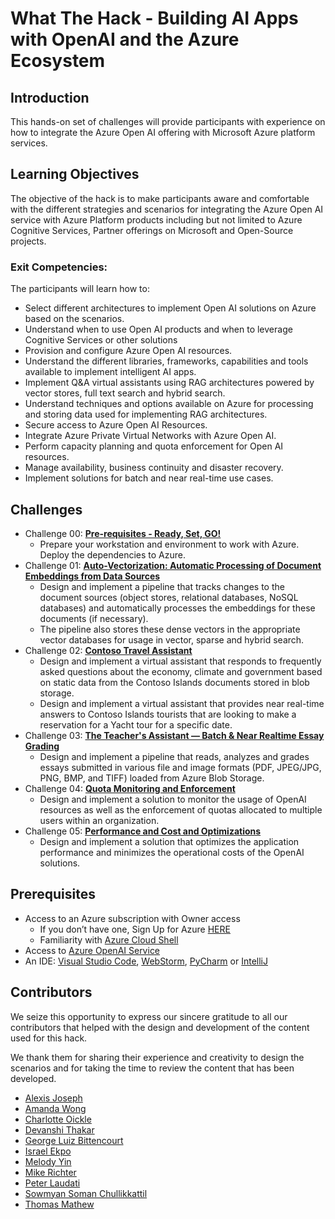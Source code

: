 # What The Hack - Building AI Apps with OpenAI and the Azure Ecosystem

## Introduction

This hands-on set of challenges will provide participants with experience on how to integrate the Azure Open AI offering with Microsoft Azure platform services.

## Learning Objectives

The objective of the hack is to make participants aware and comfortable with the different strategies and scenarios for integrating the Azure Open AI service with Azure Platform products including but not limited to Azure Cognitive Services, Partner offerings on Microsoft and Open-Source projects.

### Exit Competencies: 
The participants will learn how to:
- Select different architectures to implement Open AI solutions on Azure based on the scenarios.
- Understand when to use Open AI products and when to leverage Cognitive Services or other solutions
- Provision and configure Azure Open AI resources.
- Understand the different libraries, frameworks, capabilities and tools available to implement intelligent AI apps.
- Implement Q&A virtual assistants using RAG architectures powered by vector stores, full text search and hybrid search.
- Understand techniques and options available on Azure for processing and storing data used for implementing RAG architectures.
- Secure access to Azure Open AI Resources.
- Integrate Azure Private Virtual Networks with Azure Open AI.
- Perform capacity planning and quota enforcement for Open AI resources.
- Manage availability, business continuity and disaster recovery.
- Implement solutions for batch and near real-time use cases.

## Challenges

- Challenge 00: **[Pre-requisites - Ready, Set, GO!](Student/Challenge-00.md)**
	 - Prepare your workstation and environment to work with Azure. Deploy the dependencies to Azure.
- Challenge 01: **[Auto-Vectorization: Automatic Processing of Document Embeddings from Data Sources](Student/Challenge-01.md)**
	- Design and implement a pipeline that tracks changes to the document sources (object stores, relational databases, NoSQL databases) and automatically processes the embeddings for these documents (if necessary). 
    - The pipeline also stores these dense vectors in the appropriate vector databases for usage in vector, sparse and hybrid search.
- Challenge 02: **[Contoso Travel Assistant](Student/Challenge-02.md)**
	 - Design and implement a virtual assistant that responds to frequently asked questions about the economy, climate and government based on static data from the Contoso Islands documents stored in blob storage.
	 - Design and implement a virtual assistant that provides near real-time answers to Contoso Islands tourists that are looking to make a reservation for a Yacht tour for a specific date.
- Challenge 03: **[The Teacher's Assistant — Batch & Near Realtime Essay Grading](Student/Challenge-03.md)**
	 - Design and implement a pipeline that reads, analyzes and grades essays submitted in various file and image formats (PDF, JPEG/JPG, PNG, BMP, and TIFF) loaded from Azure Blob Storage.
- Challenge 04: **[Quota Monitoring and Enforcement](Student/Challenge-04.md)**
	 - Design and implement a solution to monitor the usage of OpenAI resources as well as the enforcement of quotas allocated to multiple users within an organization.
- Challenge 05: **[Performance and Cost and Optimizations](Student/Challenge-05.md)**
     - Design and implement a solution that optimizes the application performance and minimizes the operational costs of the OpenAI solutions.


## Prerequisites

- Access to an Azure subscription with Owner access
	- If you don’t have one, Sign Up for Azure [HERE](https://azure.microsoft.com/en-us/free/)
	- Familiarity with [Azure Cloud Shell](https://learn.microsoft.com/en-us/azure/cloud-shell/overview#multiple-access-points)
- Access to [Azure OpenAI Service](https://learn.microsoft.com/en-us/azure/cognitive-services/openai/overview)
- An IDE: [Visual Studio Code](https://code.visualstudio.com/), [WebStorm](https://www.jetbrains.com/webstorm/download/), [PyCharm](https://www.jetbrains.com/pycharm/download/) or [IntelliJ](https://www.jetbrains.com/idea/download/)


## Contributors

We seize this opportunity to express our sincere gratitude to all our contributors that helped with the design and development of the content used for this hack.

We thank them for sharing their experience and creativity to design the scenarios and for taking the time to review the content that has been developed.

- [Alexis Joseph](https://github.com/alexistj)
- [Amanda Wong](https://github.com/wongamanda)
- [Charlotte Oickle](https://github.com/charlietfcgirl)
- [Devanshi Thakar](https://github.com/devanshithakar12)
- [George Luiz Bittencourt](https://github.com/glzbcrt)
- [Israel Ekpo](https://github.com/izzymsft)
- [Melody Yin](https://github.com/melody-N07)
- [Mike Richter](https://github.com/michaelsrichter)
- [Peter Laudati](https://github.com/jrzyshr)
- [Sowmyan Soman Chullikkattil](https://github.com/sowsan)
- [Thomas Mathew](https://github.com/tmathew1000)
